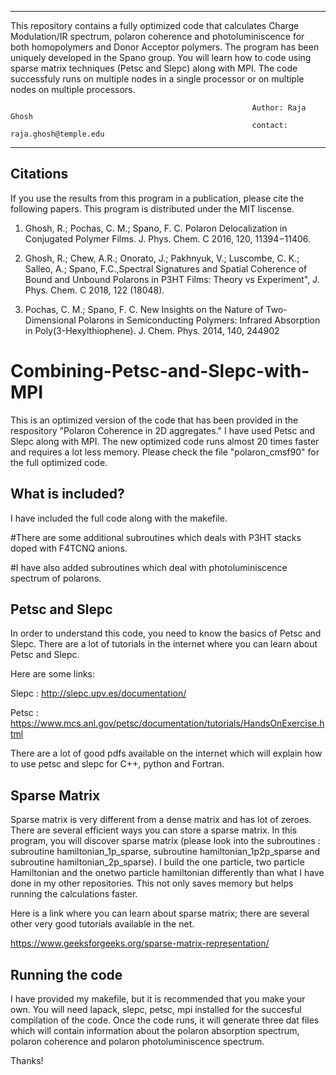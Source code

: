 

_____________________________________________________________________________________________________________________________________
This repository contains a fully optimized code that calculates Charge Modulation/IR spectrum, polaron coherence and photoluminiscence for both homopolymers and Donor Acceptor polymers. The program has been uniquely developed in the Spano group. You will learn how to code using sparse matrix techniques (Petsc and Slepc) along with MPI. The code successfuly runs on multiple nodes in a single processor or on multiple nodes on multiple processors. 
      
                                                          Author: Raja Ghosh 
                                                          contact: raja.ghosh@temple.edu
--------------------------------------------------------------------------------------------------------------------------------------
Citations
----------------

If you use the results from this program in a publication, please cite the following papers. This program is distributed 
under the MIT liscense.

1. Ghosh, R.; Pochas, C. M.; Spano, F. C. Polaron Delocalization in Conjugated Polymer Films. J. Phys. Chem. C 2016, 120, 11394−11406.

2. Ghosh, R.; Chew, A.R.; Onorato, J.; Pakhnyuk, V.; Luscombe, C. K.; Salleo, A.; Spano, F.C.,Spectral Signatures and Spatial Coherence of Bound and Unbound Polarons in P3HT Films: Theory vs Experiment", J. Phys. Chem. C 2018, 122 (18048).

3. Pochas, C. M.; Spano, F. C. New Insights on the Nature of Two-Dimensional Polarons in Semiconducting Polymers: Infrared
Absorption in Poly(3-Hexylthiophene). J. Chem. Phys. 2014, 140, 244902


# Combining-Petsc-and-Slepc-with-MPI

This is an optimized version of the code that has been provided in the respository "Polaron Coherence in 2D aggregates." I have used Petsc and Slepc along with MPI. The new optimized code runs almost 20 times faster and requires a lot less memory. Please check the file "polaron_cmsf90" for the full optimized code.

What is included?
-----------------

I have included the full code along with the makefile. 

#There are some additional subroutines which deals with P3HT stacks doped with F4TCNQ anions.

#I have also added subroutines which deal with photoluminiscence spectrum of polarons. 


Petsc and Slepc
---------------
In order to understand this code, you need to know the basics of Petsc and Slepc. There are a lot of tutorials in the internet where you can learn about Petsc and Slepc. 

Here are some links:

Slepc : http://slepc.upv.es/documentation/

Petsc : https://www.mcs.anl.gov/petsc/documentation/tutorials/HandsOnExercise.html

There are a lot of good pdfs available on the internet which will explain how to use petsc and slepc for C++, python and Fortran. 


Sparse Matrix
---------------

Sparse matrix is very different from a dense matrix and has lot of zeroes. There are several efficient ways you can store a sparse matrix. In this program, you will discover sparse matrix (please look into the subroutines : subroutine hamiltonian_1p_sparse, subroutine hamiltonian_1p2p_sparse and subroutine hamiltonian_2p_sparse). I build the one particle, two particle Hamiltonian and the onetwo particle hamiltonian differently than what I have done in my other repositories. This not only saves memory but helps running the calculations faster. 

Here is a link where you can learn about sparse matrix; there are several other very good tutorials available in the net.

https://www.geeksforgeeks.org/sparse-matrix-representation/


Running the code
----------------

I have provided my makefile, but it is recommended that you make your own. You will need lapack, slepc, petsc, mpi installed for the succesful compilation of the code. Once the code runs, it will generate three dat files which will contain information about the polaron absorption spectrum, polaron coherence and polaron photoluminiscence spectrum.




Thanks!



